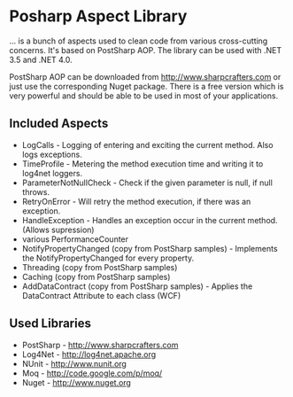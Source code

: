 Posharp Aspect Library
======================

... is a bunch of aspects used to clean code from various cross-cutting concerns. It's based on PostSharp AOP. The library can be used with .NET 3.5 and .NET 4.0. 

PostSharp AOP can be downloaded from http://www.sharpcrafters.com or just use the corresponding Nuget package. There is a free version which is very powerful and should be able to be used in most of your applications.

Included Aspects
----------------
 * LogCalls - Logging of entering and exciting the current method. Also logs exceptions.
 * TimeProfile - Metering the method execution time and writing it to log4net loggers.
 * ParameterNotNullCheck - Check if the given parameter is null, if null throws.
 * RetryOnError - Will retry the method execution, if there was an exception.
 * HandleException - Handles an exception occur in the current method. (Allows supression)
 * various PerformanceCounter
 * NotifyPropertyChanged (copy from PostSharp samples) - Implements the NotifyPropertyChanged for every property.
 * Threading (copy from PostSharp samples) 
 * Caching (copy from PostSharp samples)
 * AddDataContract (copy from PostSharp samples) - Applies the DataContract Attribute to each class (WCF)
 
Used Libraries
--------------
* PostSharp - http://www.sharpcrafters.com 
* Log4Net - http://log4net.apache.org
* NUnit - http://www.nunit.org
* Moq - http://code.google.com/p/moq/
* Nuget - http://www.nuget.org